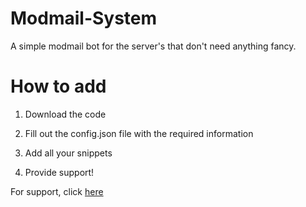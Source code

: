 # Modmail-System


A simple modmail bot for the server's that don't need anything fancy.

# How to add

1. Download the code

2. Fill out the config.json file with the required information

3. Add all your snippets

4. Provide support!

For support, click [here](https://discord.gg/jx6MkVmBQ6)

